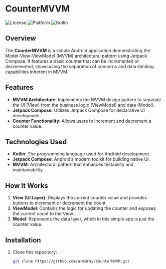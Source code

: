 # CounterMVVM

![License](https://img.shields.io/badge/license-MIT-blue)
![Platform](https://img.shields.io/badge/platform-Android-green)
![Kotlin](https://img.shields.io/badge/language-Kotlin-orange)

## Overview

The **CounterMVVM** is a simple Android application demonstrating the Model-View-ViewModel (MVVM) architectural pattern using Jetpack Compose. It features a basic counter that can be incremented or decremented, showcasing the separation of concerns and data-binding capabilities inherent in MVVM.

## Features

- **MVVM Architecture**: Implements the MVVM design pattern to separate the UI (View) from the business logic (ViewModel) and data (Model).
- **Jetpack Compose**: Utilizes Jetpack Compose for declarative UI development.
- **Counter Functionality**: Allows users to increment and decrement a counter value.

## Technologies Used

- **Kotlin**: The programming language used for Android development.
- **Jetpack Compose**: Android’s modern toolkit for building native UI.
- **MVVM**: Architectural pattern that enhances testability and maintainability.

## How It Works

1. **View (UI Layer)**: Displays the current counter value and provides buttons to increment or decrement the count.
2. **ViewModel**: Contains the logic for updating the counter and exposes the current count to the View.
3. **Model**: Represents the data layer, which in this simple app is just the counter value.

## Installation

1. Clone this repository:
   ```bash
   git clone https://github.com/armBray/CounterMVVM.git
